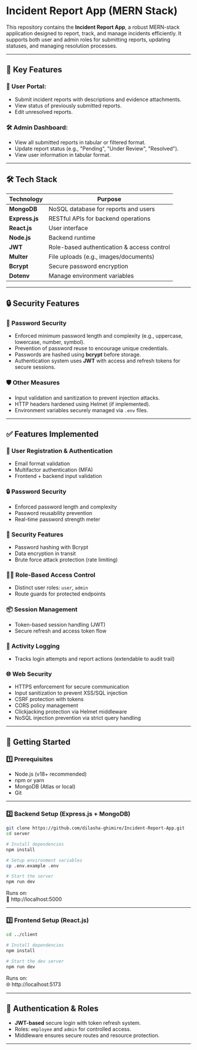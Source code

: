# Incident Report App (MERN Stack)

This repository contains the **Incident Report App**, a robust MERN-stack application designed to report, track, and manage incidents efficiently. It supports both user and admin roles for submitting reports, updating statuses, and managing resolution processes.

---

## 📌 Key Features

### 👷 User Portal:

- Submit incident reports with descriptions and evidence attachments.
- View status of previously submitted reports.
- Edit unresolved reports.

### 🛠 Admin Dashboard:

- View all submitted reports in tabular or filtered format.
- Update report status (e.g., "Pending", "Under Review", "Resolved").
- View user information in tabular format.

---

## 🛠 Tech Stack

| Technology     | Purpose                                    |
| -------------- | ------------------------------------------ |
| **MongoDB**    | NoSQL database for reports and users       |
| **Express.js** | RESTful APIs for backend operations        |
| **React.js**   | User interface                             |
| **Node.js**    | Backend runtime                            |
| **JWT**        | Role-based authentication & access control |
| **Multer**     | File uploads (e.g., images/documents)      |
| **Bcrypt**     | Secure password encryption                 |
| **Dotenv**     | Manage environment variables               |

---

## 🔒 Security Features

### 🔑 Password Security

- Enforced minimum password length and complexity (e.g., uppercase, lowercase, number, symbol).
- Prevention of password reuse to encourage unique credentials.
- Passwords are hashed using **bcrypt** before storage.
- Authentication system uses **JWT** with access and refresh tokens for secure sessions.

### 🛡 Other Measures

- Input validation and sanitization to prevent injection attacks.
- HTTP headers hardened using Helmet (if implemented).
- Environment variables securely managed via `.env` files.

---

## ✅ Features Implemented

### 🔐 User Registration & Authentication

- Email format validation
- Multifactor authentication (MFA)
- Frontend + backend input validation

### 🔒 Password Security

- Enforced password length and complexity
- Password reusability prevention
- Real-time password strength meter

### 🧪 Security Features

- Password hashing with Bcrypt
- Data encryption in transit
- Brute force attack protection (rate limiting)

### 👮‍♂️ Role-Based Access Control

- Distinct user roles: `user`, `admin`
- Route guards for protected endpoints

### 📦 Session Management

- Token-based session handling (JWT)
- Secure refresh and access token flow

### 📝 Activity Logging

- Tracks login attempts and report actions (extendable to audit trail)

### 🌐 Web Security

- HTTPS enforcement for secure communication
- Input sanitization to prevent XSS/SQL injection
- CSRF protection with tokens
- CORS policy management
- Clickjacking protection via Helmet middleware
- NoSQL injection prevention via strict query handling

---

## 🚀 Getting Started

### 1️⃣ Prerequisites

- Node.js (v18+ recommended)
- npm or yarn
- MongoDB (Atlas or local)
- Git

---

### 2️⃣ Backend Setup (Express.js + MongoDB)

```bash
git clone https://github.com/dilasha-ghimire/Incident-Report-App.git
cd server

# Install dependencies
npm install

# Setup environment variables
cp .env.example .env

# Start the server
npm run dev
```

Runs on:  
🔗 http://localhost:5000

---

### 3️⃣ Frontend Setup (React.js)

```bash
cd ../client

# Install dependencies
npm install

# Start the dev server
npm run dev
```

Runs on:  
🌐 http://localhost:5173

---

## 🔐 Authentication & Roles

- **JWT-based** secure login with token refresh system.
- Roles: `employee` and `admin` for controlled access.
- Middleware ensures secure routes and resource protection.

---
